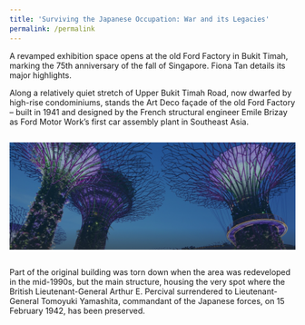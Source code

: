```yaml
---
title: 'Surviving the Japanese Occupation: War and its Legacies'
permalink: /permalink
---
```

A revamped exhibition space opens at the old Ford Factory in Bukit Timah, marking the 75th anniversary of the fall of Singapore. Fiona Tan details its major highlights.

Along a relatively quiet stretch of Upper Bukit Timah Road, now dwarfed by high-rise condominiums, stands the Art Deco façade of the old Ford Factory – built in 1941 and designed by the French structural engineer Emile Brizay as Ford Motor Work’s first car assembly plant in Southeast Asia.
```
```
![](/images/hero-banner.png)
```
```

Part of the original building was torn down when the area was redeveloped in the mid-1990s, but the main structure, housing the very spot where the British Lieutenant-General Arthur E. Percival surrendered to Lieutenant-General Tomoyuki Yamashita, commandant of the Japanese forces, on 15 February 1942, has been preserved.